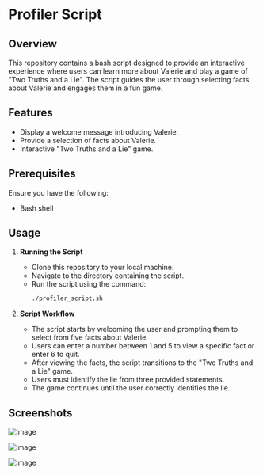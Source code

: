 # Profiler Script

## Overview
This repository contains a bash script designed to provide an interactive experience where users can learn more about Valerie and play a game of "Two Truths and a Lie". The script guides the user through selecting facts about Valerie and engages them in a fun game.

## Features
- Display a welcome message introducing Valerie.
- Provide a selection of facts about Valerie.
- Interactive "Two Truths and a Lie" game.

## Prerequisites
Ensure you have the following:
- Bash shell

## Usage
1. **Running the Script**
    - Clone this repository to your local machine.
    - Navigate to the directory containing the script.
    - Run the script using the command:
      ```bash
      ./profiler_script.sh
      ```

2. **Script Workflow**
    - The script starts by welcoming the user and prompting them to select from five facts about Valerie.
    - Users can enter a number between 1 and 5 to view a specific fact or enter 6 to quit.
    - After viewing the facts, the script transitions to the "Two Truths and a Lie" game.
    - Users must identify the lie from three provided statements.
    - The game continues until the user correctly identifies the lie.

## Screenshots
![image](https://github.com/user-attachments/assets/8a964c95-359a-4a97-9d21-6299d8286e9d)

![image](https://github.com/user-attachments/assets/751b4fd5-2f41-4b8f-ab75-0a7f04fdde56)

![image](https://github.com/user-attachments/assets/1bbd6993-09ee-4b7f-847d-e907585213d5)
